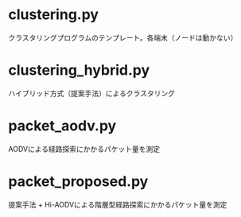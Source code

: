 # clustering.py
クラスタリングプログラムのテンプレート。各端末（ノードは動かない）

# clustering_hybrid.py
ハイブリッド方式（提案手法）によるクラスタリング

# packet_aodv.py
AODVによる経路探索にかかるパケット量を測定

# packet_proposed.py
提案手法 + Hi-AODVによる階層型経路探索にかかるパケット量を測定
